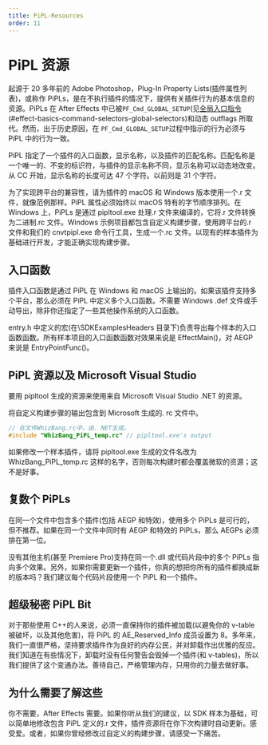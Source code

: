 ```yaml
---
title: PiPL-Resources
order: 11
---
```


# PiPL 资源

起源于 20 多年前的 Adobe Photoshop，Plug-In Property Lists(插件属性列表)，或称作 PiPLs，是在不执行插件的情况下，提供有关插件行为的基本信息的资源。PiPLs 在 After Effects 中已被`PF_Cmd_GLOBAL_SETUP`(见[全局入口指令](../effect-basics/command-selectors.html)(#effect-basics-command-selectors-global-selectors)和动态 outflags 所取代。然而，出于历史原因，在 `PF_Cmd_GLOBAL_SETUP`过程中指示的行为必须与 PiPL 中的行为一致。

PiPL 指定了一个插件的入口函数，显示名称，以及插件的匹配名称。匹配名称是一个唯一的、不变的标识符，与插件的显示名称不同，显示名称可以动态地改变。从 CC 开始，显示名称的长度可达 47 个字符。以前则是 31 个字符。

为了实现跨平台的兼容性，请为插件的 macOS 和 Windows 版本使用一个.r 文件，就像范例那样。PiPL 属性必须始终以 macOS 特有的字节顺序排列。在 Windows 上，PiPLs 是通过 pipltool.exe 处理.r 文件来编译的，它将.r 文件转换为二进制.rc 文件。Windows 示例项目都包含自定义构建步骤，使用跨平台的.r 文件和我们的 cnvtpipl.exe 命令行工具，生成一个.rc 文件。以现有的样本插件为基础进行开发，才能正确实现构建步骤。

## 入口函数

插件入口函数是通过 PiPL 在 Windows 和 macOS 上输出的。如果该插件支持多个平台，那么必须在 PiPL 中定义多个入口函数。不需要 Windows .def 文件或手动导出，除非你还指定了一些其他操作系统的入口函数。

entry.h 中定义的宏(在\SDKExamplesHeaders 目录下)负责导出每个样本的入口函数函数。所有样本项目的入口函数函数对效果来说是 EffectMain()，对 AEGP 来说是 EntryPointFunc()。

## PiPL 资源以及 Microsoft Visual Studio

要用 pipltool 生成的资源来使用来自 Microsoft Visual Studio .NET 的资源。

将自定义构建步骤的输出包含到 Microsoft 生成的. rc 文件中。

```cpp
// 在文件WhizBang.rc中，由. NET生成。
#include "WhizBang_PiPL_temp.rc" // pipltool.exe's output

```

如果修改一个样本插件，请将 pipltool.exe 生成的文件名改为 WhizBang_PiPL_temp.rc 这样的名字，否则每次构建时都会覆盖微软的资源；这不是好事。

## 复数个 PiPLs

在同一个文件中包含多个插件(包括 AEGP 和特效)，使用多个 PiPLs 是可行的，但不推荐。如果在同一个文件中同时有 AEGP 和特效的 PiPLs，那么 AEGPs 必须排在第一位。

没有其他主机(甚至 Premiere Pro)支持在同一个.dll 或代码片段中的多个 PiPLs 指向多个效果。另外，如果你需要更新一个插件，你真的想把你所有的插件都换成新的版本吗？我们建议每个代码片段使用一个 PiPL 和一个插件。

## 超级秘密 PiPL Bit

对于那些使用 C++的人来说，必须一直保持你的插件被加载(以避免你的 v-table 被破坏，以及其他危害)，将 PiPL 的 AE_Reserved_Info 成员设置为 8。多年来，我们一直很严格，坚持要求插件作为良好的内存公民，并对卸载作出优雅的反应。我们知道在有些情况下，卸载时没有任何警告会毁掉一个插件(和 v-tables)，所以我们提供了这个变通办法。善待自己，严格管理内存，只用你的力量去做好事。

## 为什么需要了解这些

你不需要，After Effects 需要。如果你听从我们的建议，以 SDK 样本为基础，可以简单地修改包含 PiPL 定义的.r 文件，插件资源将在你下次构建时自动更新。感受爱。或者，如果你曾经修改过自定义的构建步骤，请感受一下痛苦。
